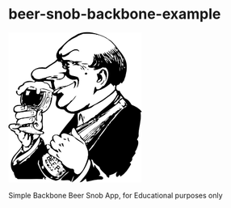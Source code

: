 beer-snob-backbone-example
==========================

![Beer Snob](public/media/beer-drinking.png)

Simple Backbone Beer Snob App, for Educational purposes only

